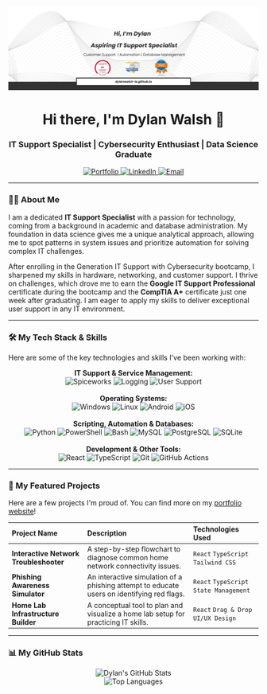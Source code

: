 <div align="center">
  <img src="https://github.com/dylanwalsh-ie/dylanwalsh-ie/raw/main/dylanWalsh_banner.png" alt="Dylan Walsh Profile Banner">
  <h1>Hi there, I'm Dylan Walsh 👋</h1>
  <h3>IT Support Specialist | Cybersecurity Enthusiast | Data Science Graduate</h3>

  <p>
    <a href="https://dylanwalsh.ie" target="_blank">
      <img src="https://img.shields.io/badge/Portfolio-dylanwalsh.ie-blue?style=for-the-badge&logo=icloud" alt="Portfolio"/>
    </a>
    <a href="https://www.linkedin.com/in/dylanwalsh-ie/" target="_blank">
      <img src="https://img.shields.io/badge/LinkedIn-Connect-blue?style=for-the-badge&logo=linkedin" alt="LinkedIn"/>
    </a>
    <a href="mailto:dylanwalsh23ie@gmail.com">
      <img src="https://img.shields.io/badge/Email-Say_Hello-red?style=for-the-badge&logo=gmail" alt="Email"/>
    </a>
  </p>
</div>

---

### 👨‍💻 About Me

I am a dedicated **IT Support Specialist** with a passion for technology, coming from a background in academic and database administration. My foundation in data science gives me a unique analytical approach, allowing me to spot patterns in system issues and prioritize automation for solving complex IT challenges.

After enrolling in the Generation IT Support with Cybersecurity bootcamp, I sharpened my skills in hardware, networking, and customer support. I thrive on challenges, which drove me to earn the **Google IT Support Professional** certificate during the bootcamp and the **CompTIA A+** certificate just one week after graduating. I am eager to apply my skills to deliver exceptional user support in any IT environment.

---

### 🛠️ My Tech Stack & Skills

Here are some of the key technologies and skills I've been working with:

<p align="center">
  <strong>IT Support & Service Management:</strong><br>
  <img src="https://img.shields.io/badge/Spiceworks-Orange?style=for-the-badge&logo=spiceworks&logoColor=white" alt="Spiceworks">
  <img src="https://img.shields.io/badge/Incident_Logging-blue?style=for-the-badge" alt="Logging">
  <img src="https://img.shields.io/badge/User_Support-blue?style=for-the-badge" alt="User Support">
  <br><br>
  <strong>Operating Systems:</strong><br>
  <img src="https://img.shields.io/badge/Windows-0078D6?style=for-the-badge&logo=windows&logoColor=white" alt="Windows"/>
  <img src="https://img.shields.io/badge/Linux-FCC624?style=for-the-badge&logo=linux&logoColor=black" alt="Linux"/>
  <img src="https://img.shields.io/badge/Android-3DDC84?style=for-the-badge&logo=android&logoColor=white" alt="Android"/>
  <img src="https://img.shields.io/badge/iOS-000000?style=for-the-badge&logo=apple&logoColor=white" alt="iOS"/>
  <br><br>
  <strong>Scripting, Automation & Databases:</strong><br>
  <img src="https://img.shields.io/badge/Python-3776AB?style=for-the-badge&logo=python&logoColor=white" alt="Python"/>
  <img src="https://img.shields.io/badge/PowerShell-5391FE?style=for-the-badge&logo=powershell&logoColor=white" alt="PowerShell"/>
  <img src="https://img.shields.io/badge/Bash-4EAA25?style=for-the-badge&logo=gnubash&logoColor=white" alt="Bash"/>
  <img src="https://img.shields.io/badge/MySQL-4479A1?style=for-the-badge&logo=mysql&logoColor=white" alt="MySQL"/>
  <img src="https://img.shields.io/badge/PostgreSQL-4169E1?style=for-the-badge&logo=postgresql&logoColor=white" alt="PostgreSQL"/>
  <img src="https://img.shields.io/badge/SQLite-003B57?style=for-the-badge&logo=sqlite&logoColor=white" alt="SQLite"/>
  <br><br>
  <strong>Development & Other Tools:</strong><br>
  <img src="https://img.shields.io/badge/React-61DAFB?style=for-the-badge&logo=react&logoColor=black" alt="React"/>
  <img src="https://img.shields.io/badge/TypeScript-3178C6?style=for-the-badge&logo=typescript&logoColor=white" alt="TypeScript"/>
  <img src="https://img.shields.io/badge/Git-F05032?style=for-the-badge&logo=git&logoColor=white" alt="Git"/>
  <img src="https://img.shields.io/badge/GitHub_Actions-2088FF?style=for-the-badge&logo=github-actions&logoColor=white" alt="GitHub Actions"/>
</p>

---

### 🚀 My Featured Projects
Here are a few projects I'm proud of. You can find more on my [portfolio website](https://dylanwalsh.ie)!

| Project Name | Description | Technologies Used |
| :--- | :--- | :--- |
| **Interactive Network Troubleshooter** | A step-by-step flowchart to diagnose common home network connectivity issues. | `React` `TypeScript` `Tailwind CSS` |
| **Phishing Awareness Simulator** | An interactive simulation of a phishing attempt to educate users on identifying red flags. | `React` `TypeScript` `State Management` |
| **Home Lab Infrastructure Builder** | A conceptual tool to plan and visualize a home lab setup for practicing IT skills. | `React` `Drag & Drop` `UI/UX Design` |

---

### 📊 My GitHub Stats

<p align="center">
  <img src="https://github-readme-stats.vercel.app/api?username=dylanwalsh-ie&show_icons=true&theme=tokyonight&count_private=true" alt="Dylan's GitHub Stats">
  <br>
  <img src="https://github-readme-stats.vercel.app/api/top-langs/?username=dylanwalsh-ie&layout=compact&theme=tokyonight" alt="Top Languages">
</p>
